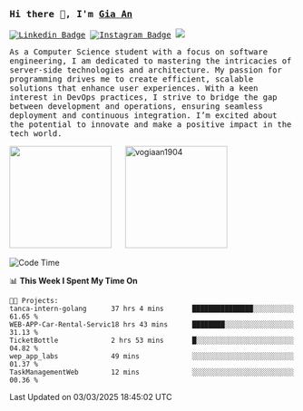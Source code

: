 ### <samp>Hi there 👋, I'm <a href="https://www.linkedin.com/in/vogiaan1904/" target="_blank">Gia An</a></samp>

<samp> [![Linkedin Badge](https://img.shields.io/badge/-LinkedIn-0e76a8?style=flat-square&logo=Linkedin&logoColor=white)](https://linkedin.com/in/vogiaan1904)
[![Instagram Badge](https://img.shields.io/badge/-Instagram-e4405f?style=flat-square&logo=Instagram&logoColor=white)](https://instagram.com/_.ja.ann_/) ![](https://komarev.com/ghpvc/?username=vogiaan1904&style=flat-square&base=100)</samp> 

<samp>As a Computer Science student with a focus on software engineering, I am dedicated to mastering the intricacies of server-side technologies and architecture. My passion for programming drives me to create efficient, scalable solutions that enhance user experiences. With a keen interest in DevOps practices, I strive to bridge the gap between development and operations, ensuring seamless deployment and continuous integration. I’m excited about the potential to innovate and make a positive impact in the tech world.</samp>



<div>
  <img height="180em" src="https://github-readme-stats.vercel.app/api/top-langs/?username=vogiaan1904&show_icons=true&hide_border=true&layout=compact&langs_count=10&theme=transparent&include_orgs=true"/>
  &nbsp;&nbsp;&nbsp;&nbsp;
  <img height="180em" src="https://github-readme-stats.vercel.app/api?username=vogiaan1904&show_icons=true&hide_border=true&&count_private=true&include_all_commits=true&theme=transparent&locale=en" alt="vogiaan1904" />
</div>






<!--START_SECTION:waka-->
![Code Time](http://img.shields.io/badge/Code%20Time-494%20hrs%204%20mins-blue)

📊 **This Week I Spent My Time On** 

```text
🐱‍💻 Projects: 
tanca-intern-golang      37 hrs 4 mins       ███████████████░░░░░░░░░░   61.65 % 
WEB-APP-Car-Rental-Servic18 hrs 43 mins      ████████░░░░░░░░░░░░░░░░░   31.13 % 
TicketBottle             2 hrs 53 mins       █░░░░░░░░░░░░░░░░░░░░░░░░   04.82 % 
wep_app_labs             49 mins             ░░░░░░░░░░░░░░░░░░░░░░░░░   01.37 % 
TaskManagementWeb        12 mins             ░░░░░░░░░░░░░░░░░░░░░░░░░   00.36 % 
```


 Last Updated on 03/03/2025 18:45:02 UTC
<!--END_SECTION:waka-->

